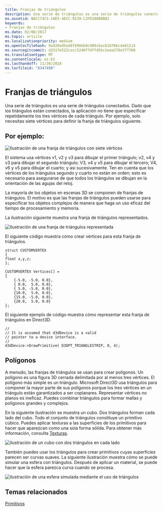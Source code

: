```yaml
---
title: Franjas de triángulos
description: Una serie de triángulos es una serie de triángulos conectados. Dado que los triángulos están conectados, la aplicación no tiene que especificar repetidamente los tres vértices de cada triángulo.
ms.assetid: BACC74C5-14E5-4ECC-9139-C2FD1808DB82
keywords:
- Franjas de triángulos
ms.date: 02/08/2017
ms.topic: article
ms.localizationpriority: medium
ms.openlocfilehash: 9a420ed5ed8f498eb9c900cbacb1b766c4a01214
ms.sourcegitcommit: d2517e522cacc5240f7dffd5bc1eaa278e3f7768
ms.translationtype: MT
ms.contentlocale: es-ES
ms.lasthandoff: 11/30/2018
ms.locfileid: "8347498"
---
```

# <a name="triangle-strips"></a>Franjas de triángulos


Una serie de triángulos es una serie de triángulos conectados. Dado que los triángulos están conectados, la aplicación no tiene que especificar repetidamente los tres vértices de cada triángulo. Por ejemplo, solo necesitas siete vértices para definir la franja de triángulos siguiente.

## <a name="span-idexamplespanspan-idexamplespanspan-idexamplespanexample"></a><span id="Example"></span><span id="example"></span><span id="EXAMPLE"></span>Por ejemplo:


![Ilustración de una franja de triángulos con siete vértices](images/tristrip.png)

El sistema usa vértices v1, v2 y v3 para dibujar el primer triángulo; v2, v4 y v3 para dibujar el segundo triángulo; V3, v4 y v5 para dibujar el tercero; V4, v6 y v5 para dibujar el cuarto; y así sucesivamente. Ten en cuenta que los vértices de los triángulos segundo y cuarto no están en orden; esto es necesario para asegurarse de que todos los triángulos se dibujan en la orientación de las agujas del reloj.

La mayoría de los objetos en escenas 3D se componen de franjas de triángulos. El motivo es que las franjas de triángulos pueden usarse para especificar los objetos complejos de manera que haga un uso eficaz del tiempo de procesamiento y memoria.

La ilustración siguiente muestra una franja de triángulos representados.

![Ilustración de una franja de triángulos representada](images/tstrip2.png)

El siguiente código muestra cómo crear vértices para esta franja de triángulos.

```
struct CUSTOMVERTEX
{
float x,y,z;
};

CUSTOMVERTEX Vertices[] = 
{
    {-5.0, -5.0, 0.0},
    { 0.0,  5.0, 0.0},
    { 5.0, -5.0, 0.0},
    {10.0,  5.0, 0.0},
    {15.0, -5.0, 0.0},
    {20.0,  5.0, 0.0}
};
```

El siguiente ejemplo de código muestra cómo representar esta franja de triángulos en Direct3D.

```
//
// It is assumed that d3dDevice is a valid
// pointer to a device interface.
//
d3dDevice->DrawPrimitive( D3DPT_TRIANGLESTRIP, 0, 4);
```

## <a name="span-idpolygonsspanspan-idpolygonsspanspan-idpolygonsspanpolygons"></a><span id="Polygons"></span><span id="polygons"></span><span id="POLYGONS"></span>Polígonos


A menudo, las franjas de triángulos se usan para crear polígonos. Un polígono es una figura 3D cerrada delimitada por al menos tres vértices. El polígono más simple es un triángulo. Microsoft Direct3D usa triángulos para componer la mayor parte de sus polígonos porque los tres vértices en un triángulo están garantizados a ser coplanares. Representar vértices no planos es ineficaz. Puedes combinar triángulos para formar mallas y polígonos grandes y complejos.

En la siguiente ilustración se muestra un cubo. Dos triángulos forman cada lado del cubo. Todo el conjunto de triángulos constituye un primitivo cúbico. Puedes aplicar texturas a las superficies de los primitivos para hacer que aparezcan como una sola forma sólida. Para obtener más información, consulta [Texturas](textures.md).

![ilustración de un cubo con dos triángulos en cada lado](images/cube3d.png)

También puedes usar los triángulos para crear primitivos cuyas superficies parecen ser curvas suaves. La siguiente ilustración muestra cómo se puede simular una esfera con triángulos. Después de aplicar un material, se puede hacer que la esfera parezca curva cuando se procesa.

![ilustración de una esfera simulada mediante el uso de triángulos](images/sphere3d.png)

## <a name="span-idrelated-topicsspanrelated-topics"></a><span id="related-topics"></span>Temas relacionados


[Primitivos](primitives.md)

 

 




